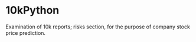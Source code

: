 # 10kPython
Examination of 10k reports; risks section, for the purpose of company stock price prediction.
